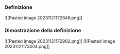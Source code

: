 ### Definizione
![[Pasted image 20231121172846.png]]

### Dimostrazione della definizione
![[Pasted image 20231121172902.png]]
![[Pasted image 20231121173004.png]]